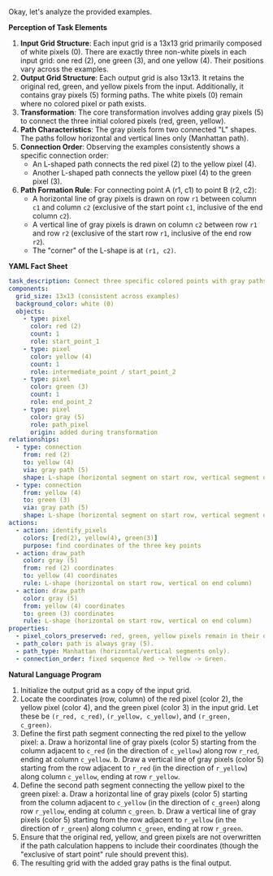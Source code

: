Okay, let's analyze the provided examples.

**Perception of Task Elements**

1.  **Input Grid Structure**: Each input grid is a 13x13 grid primarily composed of white pixels (0). There are exactly three non-white pixels in each input grid: one red (2), one green (3), and one yellow (4). Their positions vary across the examples.
2.  **Output Grid Structure**: Each output grid is also 13x13. It retains the original red, green, and yellow pixels from the input. Additionally, it contains gray pixels (5) forming paths. The white pixels (0) remain where no colored pixel or path exists.
3.  **Transformation**: The core transformation involves adding gray pixels (5) to connect the three initial colored pixels (red, green, yellow).
4.  **Path Characteristics**: The gray pixels form two connected "L" shapes. The paths follow horizontal and vertical lines only (Manhattan path).
5.  **Connection Order**: Observing the examples consistently shows a specific connection order:
    *   An L-shaped path connects the red pixel (2) to the yellow pixel (4).
    *   Another L-shaped path connects the yellow pixel (4) to the green pixel (3).
6.  **Path Formation Rule**: For connecting point A (r1, c1) to point B (r2, c2):
    *   A horizontal line of gray pixels is drawn on row `r1` between column `c1` and column `c2` (exclusive of the start point `c1`, inclusive of the end column `c2`).
    *   A vertical line of gray pixels is drawn on column `c2` between row `r1` and row `r2` (exclusive of the start row `r1`, inclusive of the end row `r2`).
    *   The "corner" of the L-shape is at `(r1, c2)`.

**YAML Fact Sheet**


```yaml
task_description: Connect three specific colored points with gray paths in a fixed order.
components:
  grid_size: 13x13 (consistent across examples)
  background_color: white (0)
  objects:
    - type: pixel
      color: red (2)
      count: 1
      role: start_point_1
    - type: pixel
      color: yellow (4)
      count: 1
      role: intermediate_point / start_point_2
    - type: pixel
      color: green (3)
      count: 1
      role: end_point_2
    - type: pixel
      color: gray (5)
      role: path_pixel
      origin: added during transformation
relationships:
  - type: connection
    from: red (2)
    to: yellow (4)
    via: gray path (5)
    shape: L-shape (horizontal segment on start row, vertical segment on end column)
  - type: connection
    from: yellow (4)
    to: green (3)
    via: gray path (5)
    shape: L-shape (horizontal segment on start row, vertical segment on end column)
actions:
  - action: identify_pixels
    colors: [red(2), yellow(4), green(3)]
    purpose: find coordinates of the three key points
  - action: draw_path
    color: gray (5)
    from: red (2) coordinates
    to: yellow (4) coordinates
    rule: L-shape (horizontal on start row, vertical on end column)
  - action: draw_path
    color: gray (5)
    from: yellow (4) coordinates
    to: green (3) coordinates
    rule: L-shape (horizontal on start row, vertical on end column)
properties:
  - pixel_colors_preserved: red, green, yellow pixels remain in their original locations.
  - path_color: path is always gray (5).
  - path_type: Manhattan (horizontal/vertical segments only).
  - connection_order: fixed sequence Red -> Yellow -> Green.
```


**Natural Language Program**

1.  Initialize the output grid as a copy of the input grid.
2.  Locate the coordinates (row, column) of the red pixel (color 2), the yellow pixel (color 4), and the green pixel (color 3) in the input grid. Let these be `(r_red, c_red)`, `(r_yellow, c_yellow)`, and `(r_green, c_green)`.
3.  Define the first path segment connecting the red pixel to the yellow pixel:
    a.  Draw a horizontal line of gray pixels (color 5) starting from the column adjacent to `c_red` (in the direction of `c_yellow`) along row `r_red`, ending at column `c_yellow`.
    b.  Draw a vertical line of gray pixels (color 5) starting from the row adjacent to `r_red` (in the direction of `r_yellow`) along column `c_yellow`, ending at row `r_yellow`.
4.  Define the second path segment connecting the yellow pixel to the green pixel:
    a.  Draw a horizontal line of gray pixels (color 5) starting from the column adjacent to `c_yellow` (in the direction of `c_green`) along row `r_yellow`, ending at column `c_green`.
    b.  Draw a vertical line of gray pixels (color 5) starting from the row adjacent to `r_yellow` (in the direction of `r_green`) along column `c_green`, ending at row `r_green`.
5.  Ensure that the original red, yellow, and green pixels are not overwritten if the path calculation happens to include their coordinates (though the "exclusive of start point" rule should prevent this).
6.  The resulting grid with the added gray paths is the final output.